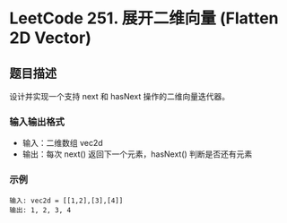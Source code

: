 # LeetCode 251. 展开二维向量 (Flatten 2D Vector)

## 题目描述

设计并实现一个支持 next 和 hasNext 操作的二维向量迭代器。

### 输入输出格式
- 输入：二维数组 vec2d
- 输出：每次 next() 返回下一个元素，hasNext() 判断是否还有元素

### 示例
```
输入: vec2d = [[1,2],[3],[4]]
输出: 1, 2, 3, 4
``` 